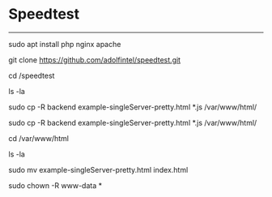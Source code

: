 # Speedtest

***

  sudo apt install php nginx apache


  git clone https://github.com/adolfintel/speedtest.git


  cd /speedtest


  ls -la


  sudo cp -R backend example-singleServer-pretty.html *.js /var/www/html/


  sudo cp -R backend example-singleServer-pretty.html *.js /var/www/html/


  cd /var/www/html


  ls -la


  sudo mv example-singleServer-pretty.html index.html


  sudo chown -R www-data *

